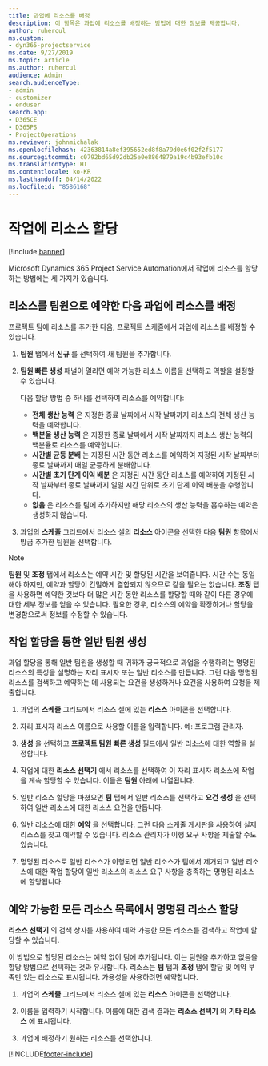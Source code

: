 ```yaml
---
title: 과업에 리소스를 배정
description: 이 항목은 과업에 리소스를 배정하는 방법에 대한 정보를 제공합니다.
author: ruhercul
ms.custom:
- dyn365-projectservice
ms.date: 9/27/2019
ms.topic: article
ms.author: ruhercul
audience: Admin
search.audienceType:
- admin
- customizer
- enduser
search.app:
- D365CE
- D365PS
- ProjectOperations
ms.reviewer: johnmichalak
ms.openlocfilehash: 42363814a8ef395652ed8f8a79d0e6f02f2f5177
ms.sourcegitcommit: c0792bd65d92db25e0e8864879a19c4b93efb10c
ms.translationtype: HT
ms.contentlocale: ko-KR
ms.lasthandoff: 04/14/2022
ms.locfileid: "8586168"
---
```

# <a name="assign-a-resource-to-a-task"></a>작업에 리소스 할당

[!include [banner](../includes/psa-now-project-operations.md)]

Microsoft Dynamics 365 Project Service Automation에서 작업에 리소스를 할당하는 방법에는 세 가지가 있습니다.

## <a name="book-a-resource-as-a-team-member-and-then-assign-the-resource-to-a-task"></a>리소스를 팀원으로 예약한 다음 과업에 리소스를 배정

프로젝트 팀에 리소스를 추가한 다음, 프로젝트 스케줄에서 과업에 리소스를 배정할 수 있습니다.

1. **팀원** 탭에서 **신규** 를 선택하여 새 팀원을 추가합니다. 

2. **팀원 빠른 생성** 패널이 열리면 예약 가능한 리소스 이름을 선택하고 역할을 설정할 수 있습니다. 

    다음 할당 방법 중 하나를 선택하여 리소스를 예약합니다:

    - **전체 생산 능력** 은 지정한 종료 날짜에서 시작 날짜까지 리소스의 전체 생산 능력을 예약합니다.
    - **백분율 생산 능력** 은 지정한 종료 날짜에서 시작 날짜까지 리소스 생산 능력의 백분율로 리소스를 예약합니다.
    - **시간별 균등 분배** 는 지정된 시간 동안 리소스를 예약하여 지정된 시작 날짜부터 종료 날짜까지 매일 균등하게 분배합니다.
    - **시간별 초기 단계 이익 배분** 은 지정된 시간 동안 리소스를 예약하여 지정된 시작 날짜부터 종료 날짜까지 일일 시간 단위로 초기 단계 이익 배분을 수행합니다.
    - **없음** 은 리소스를 팀에 추가하지만 해당 리소스의 생산 능력을 흡수하는 예약은 생성하지 않습니다.

3. 과업의 **스케줄** 그리드에서 리소스 셀의 **리소스** 아이콘을 선택한 다음 **팀원** 항목에서 방금 추가한 팀원을 선택합니다. 

> [!NOTE]
> **팀원** 및 **조정** 탭에서 리소스는 예약 시간 및 할당된 시간을 보여줍니다. 시간 수는 동일해야 하지만, 예약과 할당이 긴밀하게 결합되지 않으므로 같을 필요는 없습니다. **조정** 탭을 사용하면 예약한 것보다 더 많은 시간 동안 리소스를 할당할 때와 같이 다른 경우에 대한 세부 정보를 얻을 수 있습니다. 필요한 경우, 리소스의 예약을 확장하거나 할당을 변경함으로써 정보를 수정할 수 있습니다.

## <a name="create-a-generic-team-member-through-task-assignment"></a>작업 할당을 통한 일반 팀원 생성

과업 할당을 통해 일반 팀원을 생성할 때 귀하가 궁극적으로 과업을 수행하려는 명명된 리소스의 특성을 설명하는 자리 표시자 또는 일반 리소스를 만듭니다. 그런 다음 명명된 리소스를 검색하고 예약하는 데 사용되는 요건을 생성하거나 요건을 사용하여 요청을 제출합니다.

1. 과업의 **스케줄** 그리드에서 리소스 셀에 있는 **리소스** 아이콘을 선택합니다.

2. 자리 표시자 리소스 이름으로 사용할 이름을 입력합니다. 예: 프로그램 관리자.

3. **생성** 을 선택하고 **프로젝트 팀원 빠른 생성** 필드에서 일반 리소스에 대한 역할을 설정합니다.

4. 작업에 대한 **리소스 선택기** 에서 리소스를 선택하여 이 자리 표시자 리소스에 작업을 계속 할당할 수 있습니다. 이들은 **팀원** 아래에 나열됩니다.

5. 일반 리소스 할당을 마쳤으면 **팀** 탭에서 일반 리소스를 선택하고 **요건 생성** 을 선택하여 일반 리소스에 대한 리소스 요건을 만듭니다.

6. 일반 리소스에 대한 **예약** 을 선택합니다. 그런 다음 스케줄 게시판을 사용하여 실제 리소스를 찾고 예약할 수 있습니다. 리소스 관리자가 이행 요구 사항을 제출할 수도 있습니다.

7. 명명된 리소스로 일반 리소스가 이행되면 일반 리소스가 팀에서 제거되고 일반 리소스에 대한 작업 할당이 일반 리소스의 리소스 요구 사항을 충족하는 명명된 리소스에 할당됩니다.

## <a name="assign-a-named-resource-from-the-list-of-all-bookable-resources"></a>예약 가능한 모든 리소스 목록에서 명명된 리소스 할당

**리소스 선택기** 의 검색 상자를 사용하여 예약 가능한 모든 리소스를 검색하고 작업에 할당할 수 있습니다.

이 방법으로 할당된 리소스는 예약 없이 팀에 추가됩니다. 이는 팀원을 추가하고 없음을 할당 방법으로 선택하는 것과 유사합니다. 리소스는 **팀** 탭과 **조정** 탭에 할당 및 예약 부족만 있는 리소스로 표시됩니다. 가용성을 사용하려면 예약합니다.

1. 과업의 **스케줄** 그리드에서 리소스 셀에 있는 **리소스** 아이콘을 선택합니다.

2. 이름을 입력하기 시작합니다. 이름에 대한 검색 결과는 **리소스 선택기** 의 **기타 리소스** 에 표시됩니다.

3. 과업에 배정하기 원하는 리소스를 선택합니다.



[!INCLUDE[footer-include](../includes/footer-banner.md)]
